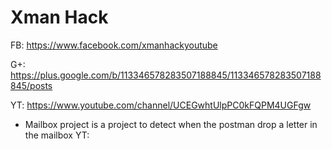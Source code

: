 # Xman Hack

FB: https://www.facebook.com/xmanhackyoutube

G+: https://plus.google.com/b/113346578283507188845/113346578283507188845/posts

YT: https://www.youtube.com/channel/UCEGwhtUlpPC0kFQPM4UGFgw


* Mailbox project is a project to detect when the postman drop a letter in the mailbox
YT:

 
